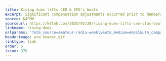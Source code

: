 ```yaml
---
title: Rising dues lifts CEO & CFO’s boats
excerpt: Significant compensation adjustments occurred prior to membership dues increases.
source: K4FMH
sourceurl: https://k4fmh.com/2025/02/20/rising-dues-lifts-ceo-cfos-boats/
linkname: rising-dues
urlparams: '?utm_source=amateur-radio-weekly&utm_medium=email&utm_campaign=newsletter'
headerimage: arw-header.gif
linktype: link
order: 5
issue: 370
---
```

